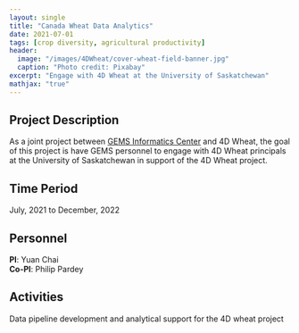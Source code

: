 ```yaml
---
layout: single
title: "Canada Wheat Data Analytics"
date: 2021-07-01
tags: [crop diversity, agricultural productivity]
header:
  image: "/images/4DWheat/cover-wheat-field-banner.jpg"
  caption: "Photo credit: Pixabay"
excerpt: "Engage with 4D Wheat at the University of Saskatchewan"
mathjax: "true"
---
```


## Project Description
As a joint project between [GEMS Informatics Center](https://agroinformatics.org/) and 4D Wheat, the goal of this project is have GEMS personnel to engage with 4D Wheat principals at the University of Saskatchewan in support of the 4D Wheat project.

## Time Period
July, 2021 to December, 2022

## Personnel
**PI**: Yuan Chai   
**Co-PI**: Philip Pardey    

## Activities
Data pipeline development and analytical support for the 4D wheat project
